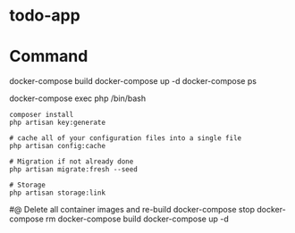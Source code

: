 # todo-app

# Command

docker-compose build
docker-compose up -d
docker-compose ps

docker-compose exec php /bin/bash

    composer install
    php artisan key:generate

    # cache all of your configuration files into a single file
    php artisan config:cache

    # Migration if not already done
    php artisan migrate:fresh --seed

    # Storage
    php artisan storage:link


#@ Delete all container images and re-build
docker-compose stop 
docker-compose rm
docker-compose build
docker-compose up -d